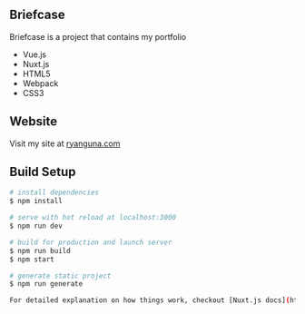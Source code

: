 ## Briefcase

Briefcase is a project that contains my portfolio

* Vue.js
* Nuxt.js
* HTML5
* Webpack
* CSS3

## Website

Visit my site at [ryanguna.com](http://ryanguna.com)


## Build Setup

``` bash
# install dependencies
$ npm install

# serve with hot reload at localhost:3000
$ npm run dev

# build for production and launch server
$ npm run build
$ npm start

# generate static project
$ npm run generate

For detailed explanation on how things work, checkout [Nuxt.js docs](https://nuxtjs.org).
